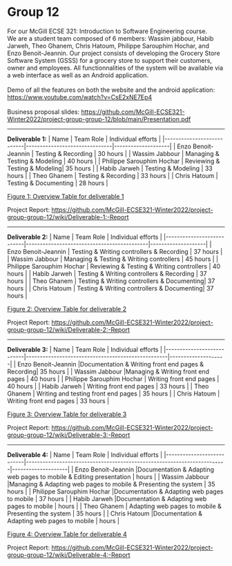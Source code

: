 # Group 12

For our McGill ECSE 321: Introduction to Software Engineering course. <br>
We are a student team composed of 6 members: Wassim jabbour, Habib Jarweh, Theo Ghanem, Chris Hatoum, Philippe Sarouphim Hochar, and Enzo Benoit-Jeannin. Our project consists of developing the Grocery Store Software System (GSSS) for a grocery store to support their customers, owner and employees. All functionnalities of the system will be available via a web interface as well as an Android application.
<br><br>
Demo of all the features on both the website and the android application: https://www.youtube.com/watch?v=CsE2xNE7Ep4
<br><br>
Business proposal slides: https://github.com/McGill-ECSE321-Winter2022/project-group-group-12/blob/main/Presentation.pdf

  ***
**Deliverable 1:**
| Name                      |     Team Role                 | Individual efforts |
|---------------------------|-------------------------------|--------------------|
| Enzo Benoit-Jeannin       | Testing & Recording           |      30 hours      |
| Wassim Jabbour            | Managing & Testing & Modeling |      40 hours      |
| Philippe Sarouphim Hochar | Reviewing & Testing & Modeling|      35 hours      |
| Habib Jarweh              | Testing & Modeling            |      33 hours      |
| Theo Ghanem               | Testing & Recording           |      33 hours      |
| Chris Hatoum              | Testing & Documenting         |      28 hours      |
  
  <ins>Figure 1: Overview Table for deliverable 1</ins>
  
  Project Report: https://github.com/McGill-ECSE321-Winter2022/project-group-group-12/wiki/Deliverable-1:-Report

***
**Deliverable 2:**
| Name                      |               Team Role                    | Individual efforts |
|---------------------------|--------------------------------------------|--------------------|
| Enzo Benoit-Jeannin       | Testing & Writing controllers & Recording  |      37 hours      |
| Wassim Jabbour            | Managing & Testing & Writing controllers   |      45 hours      |
| Philippe Sarouphim Hochar | Reviewing & Testing & Writing controllers  |      40 hours      |
| Habib Jarweh              | Testing & Writing controllers & Recording  |      37 hours      |
| Theo Ghanem               | Testing & Writing controllers & Documenting|      37 hours      |
| Chris Hatoum              | Testing & Writing controllers & Documenting|      37 hours      |
  
  <ins>Figure 2: Overview Table for deliverable 2</ins>
  
   Project Report: https://github.com/McGill-ECSE321-Winter2022/project-group-group-12/wiki/Deliverable-2:-Report
   
   

***
**Deliverable 3:**
| Name                      |               Team Role                           | Individual efforts |
|---------------------------|---------------------------------------------------|--------------------|
| Enzo Benoit-Jeannin       |Documentation & Writing front end pages & Recording|   35    hours      |
| Wassim Jabbour            |Managing & Writing front end pages                 |   40    hours      |
| Philippe Sarouphim Hochar |  Writing front end pages                          |    40   hours      |
| Habib Jarweh              |  Writing front end pages                          |    33   hours      |
| Theo Ghanem               | Writing and testing front end pages               |    35   hours      |
| Chris Hatoum              |   Writing front end pages                         |    33   hours      |
  
  <ins>Figure 3: Overview Table for deliverable 3</ins>
  
   Project Report: https://github.com/McGill-ECSE321-Winter2022/project-group-group-12/wiki/Deliverable-3:-Report
 
 
 
***   
**Deliverable 4:**
| Name                      |               Team Role                                                | Individual efforts |
|---------------------------|------------------------------------------------------------------------|--------------------|
| Enzo Benoit-Jeannin       |Documentation & Adapting web pages to mobile & Editing presentation     |         hours      |
| Wassim Jabbour            |Managing & Adapting web pages to mobile & Presenting the system         |      35 hours      |
| Philippe Sarouphim Hochar |Documentation & Adapting web pages to mobile                            |      37 hours      |
| Habib Jarweh              |Documentation & Adapting web pages to mobile                            |         hours      |
| Theo Ghanem               | Adapting web pages to mobile & Presenting the system                   |      35 hours      |
| Chris Hatoum              |Documentation & Adapting web pages to mobile                            |         hours      |
  
  <ins>Figure 4: Overview Table for deliverable 4</ins> 
  
   Project Report: https://github.com/McGill-ECSE321-Winter2022/project-group-group-12/wiki/Deliverable-4:-Report
